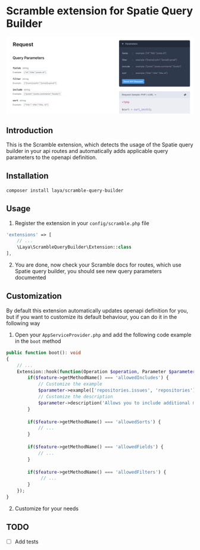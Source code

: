 # Scramble extension for Spatie Query Builder
![Preview](./.github/preview.png)

## Introduction
This is the Scramble extension, which detects the usage of the Spatie query builder in your api routes and automatically adds applicable query parameters to the openapi definition.

## Installation

```
composer install laya/scramble-query-builder
```

## Usage
1. Register the extension in your `config/scramble.php` file
```php
'extensions' => [
    // ...
    \Laya\ScrambleQueryBuilder\Extension::class
],
```
2. You are done, now check your Scramble docs for routes, which use Spatie query builder, you should see new query parameters documented

## Customization
By default this extension automatically updates openapi definition for you, but if you want to customize its default behaviour, you can do it in the following way

1. Open your ```AppServiceProvider.php``` and add the following code example in the ```boot``` method

```php
public function boot(): void
{
    // ...
    Extension::hook(function(Operation $operation, Parameter $parameter, \Laya\ScrambleQueryBuilder\QueryBuilderFeature $feature) {
        if($feature->getMethodName() === 'allowedIncludes') {
            // Customize the example
            $parameter->example(['repositories.issues', 'repositories']);
            // Customize the description
            $parameter->description('Allows you to include additional model relations in the response');
        }
            
        if($feature->getMethodName() === 'allowedSorts') { 
            // ...
        }
            
        if($feature->getMethodName() === 'allowedFields') {
            // ...
        }
            
        if($feature->getMethodName() === 'allowedFilters') {
             // ...
        }
    });
}
```
2. Customize for your needs

## TODO
- [ ] Add tests
